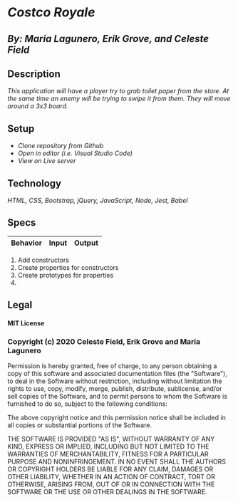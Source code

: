 # _Costco Royale_
## _By: Maria Lagunero, Erik Grove, and Celeste Field_
## Description

_This application will have a player try to grab toilet paper from the store. At the same time an enemy will be trying to swipe it from them. They will move around a 3x3 board._

## Setup


* _Clone repository from Github_
* _Open in editor (i.e. Visual Studio Code)_
* _View on Live server_


## Technology

_HTML, CSS, Bootstrap, jQuery, JavaScript, Node, Jest, Babel_

## Specs

|Behavior|Input|Output|
|-----|-----|-----|

1. Add constructors
2. Create properties for constructors
3. Create prototypes for properties
4. 

## Legal

#### MIT License

### Copyright (c) 2020 Celeste Field, Erik Grove and Maria Lagunero

Permission is hereby granted, free of charge, to any person obtaining a copy
of this software and associated documentation files (the "Software"), to deal
in the Software without restriction, including without limitation the rights
to use, copy, modify, merge, publish, distribute, sublicense, and/or sell
copies of the Software, and to permit persons to whom the Software is
furnished to do so, subject to the following conditions:

The above copyright notice and this permission notice shall be included in all
copies or substantial portions of the Software.

THE SOFTWARE IS PROVIDED "AS IS", WITHOUT WARRANTY OF ANY KIND, EXPRESS OR
IMPLIED, INCLUDING BUT NOT LIMITED TO THE WARRANTIES OF MERCHANTABILITY,
FITNESS FOR A PARTICULAR PURPOSE AND NONINFRINGEMENT. IN NO EVENT SHALL THE
AUTHORS OR COPYRIGHT HOLDERS BE LIABLE FOR ANY CLAIM, DAMAGES OR OTHER
LIABILITY, WHETHER IN AN ACTION OF CONTRACT, TORT OR OTHERWISE, ARISING FROM,
OUT OF OR IN CONNECTION WITH THE SOFTWARE OR THE USE OR OTHER DEALINGS IN THE
SOFTWARE.